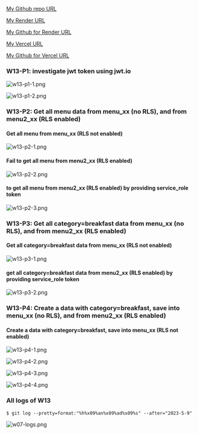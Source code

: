 [My Github repo URL ](https://github.com/208417120/1112_WP2_DEMO_20)

[My Render URL](https://one112-server-card-demo-20.onrender.com)

[My Github for Render URL](https://github.com/208417120/1112-server-card-demo-20)

[My Vercel URL](https://1112-client-2n-card-demo-20.vercel.app/)

[My Github for Vercel URL](https://github.com/208417120/1112-client-2n-card-demo-20)

### W13-P1: investigate jwt token using jwt.io

![w13-p1-1.png](https://hahvwqxedmlldgfvyjio.supabase.co/storage/v1/object/public/demo-20/md_img/w13-p1-1.png)

![w13-p1-2.png](https://hahvwqxedmlldgfvyjio.supabase.co/storage/v1/object/public/demo-20/md_img/w13-p1-2.png)

### W13-P2: Get all menu data from menu_xx (no RLS), and from menu2_xx (RLS enabled)
 
#### Get all menu from menu_xx (RLS not enabled)

![w13-p2-1.png](https://hahvwqxedmlldgfvyjio.supabase.co/storage/v1/object/public/demo-20/md_img/w13-p2-1.png)

#### Fail to get all menu from menu2_xx (RLS enabled)
 
![w13-p2-2.png](https://hahvwqxedmlldgfvyjio.supabase.co/storage/v1/object/public/demo-20/md_img/w13-p2-2.png)

#### to get all menu from menu2_xx (RLS enabled) by providing service_role token
 
![w13-p2-3.png](https://hahvwqxedmlldgfvyjio.supabase.co/storage/v1/object/public/demo-20/md_img/w13-p2-3.png)


### W13-P3: Get all category=breakfast data from menu_xx (no RLS), and from menu2_xx (RLS enabled)
 
#### Get all category=breakfast data from menu_xx (RLS not enabled)
 
![w13-p3-1.png](https://hahvwqxedmlldgfvyjio.supabase.co/storage/v1/object/public/demo-20/md_img/w13-p3-1.png)
 
#### get all category=breakfast data from menu2_xx (RLS enabled) by providing service_role token
 
![w13-p3-2.png](https://hahvwqxedmlldgfvyjio.supabase.co/storage/v1/object/public/demo-20/md_img/w13-p3-2.png)
 
### W13-P4: Create a data with category=breakfast, save into menu_xx (no RLS), and from menu2_xx (RLS enabled)
 
####  Create a data with category=breakfast, save into menu_xx (RLS not enabled)
 
![w13-p4-1.png]()

![w13-p4-2.png]()

![w13-p4-3.png]()

![w13-p4-4.png]()

### All logs of W13
 
```
$ git log --pretty=format:"%h%x09%an%x09%ad%x09%s" --after="2023-5-9"

```

![w07-logs.png](https://hahvwqxedmlldgfvyjio.supabase.co/storage/v1/object/public/demo-20/md_img/w07-logs.png)
